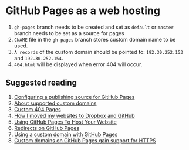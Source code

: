 
# GitHub Pages as a web hosting
1. `gh-pages` branch needs to be created and set as `default` or `master` branch needs to be set as a source for pages
2. `CNAME` file in the `gh-pages` branch stores custom domain name to be used.
3. `A records` of the custom domain should be pointed to: `192.30.252.153` and `192.30.252.154`.
4. `404.html` will be displayed when error 404 will occur.

## Suggested reading
1. [Configuring a publishing source for GitHub Pages](https://help.github.com/articles/configuring-a-publishing-source-for-github-pages/)
2. [About supported custom domains](https://help.github.com/articles/about-supported-custom-domains/)
3. [Custom 404 Pages](https://help.github.com/articles/custom-404-pages/)
4. [How I moved my websites to Dropbox and GitHub](http://alexcican.com/post/guide-hosting-website-dropbox-github/)
5. [Using GitHub Pages To Host Your Website](http://blog.teamtreehouse.com/using-github-pages-to-host-your-website)
6. [Redirects on GitHub Pages](https://help.github.com/articles/redirects-on-github-pages/)
7. [Using a custom domain with GitHub Pages](https://help.github.com/articles/using-a-custom-domain-with-github-pages/)
8. [Custom domains on GitHub Pages gain support for HTTPS ](https://blog.github.com/2018-05-01-github-pages-custom-domains-https/)
